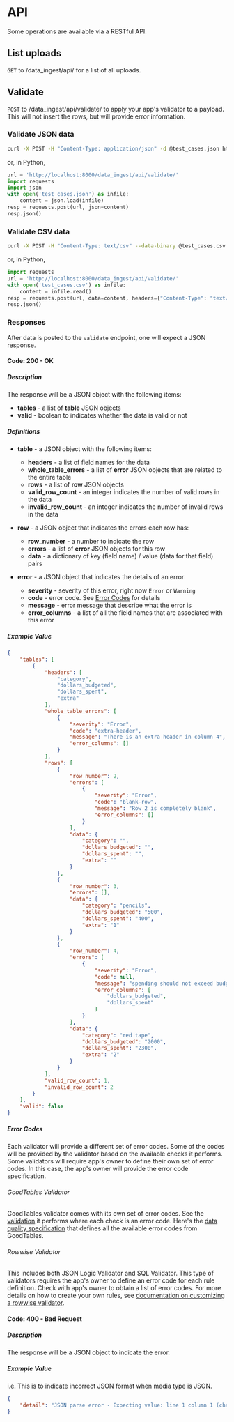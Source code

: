API
===

Some operations are available via a RESTful API.

List uploads
------------

`GET` to /data_ingest/api/ for a list of all uploads.

Validate
--------

`POST` to /data_ingest/api/validate/ to apply your app's validator
to a payload.  This will not insert the rows, but will provide 
error information.

### Validate JSON data

```bash
curl -X POST -H "Content-Type: application/json" -d @test_cases.json http://localhost:8000/data_ingest/api/validate/
```

or, in Python,

```python
url = 'http://localhost:8000/data_ingest/api/validate/'
import requests
import json
with open('test_cases.json') as infile:
    content = json.load(infile)
resp = requests.post(url, json=content)
resp.json()
```

### Validate CSV data

```bash
curl -X POST -H "Content-Type: text/csv" --data-binary @test_cases.csv http://localhost:8000/data_ingest/api/validate/
```

or, in Python,

```python
import requests
url = 'http://localhost:8000/data_ingest/api/validate/'
with open('test_cases.csv') as infile:
    content = infile.read()
resp = requests.post(url, data=content, headers={"Content-Type": "text/csv"})
resp.json()
```

### Responses

After data is posted to the `validate` endpoint, one will expect a JSON response.

#### Code: 200 - OK

##### Description

The response will be a JSON object with the following items:
  - **tables** - a list of **table** JSON objects
  - **valid** - boolean to indicates whether the data is valid or not

##### Definitions
  - **table** - a JSON object with the following items:
    - **headers** - a list of field names for the data
    - **whole_table_errors** - a list of **error** JSON objects that are related to the entire table
    - **rows** - a list of **row** JSON objects
    - **valid_row_count** - an integer indicates the number of valid rows in the data
    - **invalid_row_count** - an integer indicates the number of invalid rows in the data


  - **row** -  a JSON object that indicates the errors each row has:
    - **row_number** - a number to indicate the row
    - **errors** - a list of **error** JSON objects for this row
    - **data** - a dictionary of key (field name) / value (data for that field) pairs


  - **error** - a JSON object that indicates the details of an error
    - **severity** - severity of this error, right now `Error` or `Warning`
    - **code** - error code.  See [Error Codes](#error-codes) for details
    - **message** - error message that describe what the error is
    - **error_columns** - a list of all the field names that are associated with this error

##### Example Value

```json
{
    "tables": [
        {
            "headers": [
                "category",
                "dollars_budgeted",
                "dollars_spent",
                "extra"
            ],
            "whole_table_errors": [
                {
                    "severity": "Error",
                    "code": "extra-header",
                    "message": "There is an extra header in column 4",
                    "error_columns": []
                }
            ],
            "rows": [
                {
                    "row_number": 2,
                    "errors": [
                        {
                            "severity": "Error",
                            "code": "blank-row",
                            "message": "Row 2 is completely blank",
                            "error_columns": []
                        }
                    ],
                    "data": {
                        "category": "",
                        "dollars_budgeted": "",
                        "dollars_spent": "",
                        "extra": ""
                    }
                },
                {
                    "row_number": 3,
                    "errors": [],
                    "data": {
                        "category": "pencils",
                        "dollars_budgeted": "500",
                        "dollars_spent": "400",
                        "extra": "1"
                    }
                },
                {
                    "row_number": 4,
                    "errors": [
                        {
                            "severity": "Error",
                            "code": null,
                            "message": "spending should not exceed budget",
                            "error_columns": [
                                "dollars_budgeted",
                                "dollars_spent"
                            ]
                        }
                    ],
                    "data": {
                        "category": "red tape",
                        "dollars_budgeted": "2000",
                        "dollars_spent": "2300",
                        "extra": "2"
                    }
                }
            ],
            "valid_row_count": 1,
            "invalid_row_count": 2
        }
    ],
    "valid": false
}
```

##### Error Codes

Each validator will provide a different set of error codes.  Some of the codes will be provided by the validator based on the available checks it performs.  Some validators will require app's owner to define their own set of error codes.  In this case, the app's owner will provide the error code specification.

###### GoodTables Validator

GoodTables validator comes with its own set of error codes.  See the [validation](https://github.com/frictionlessdata/goodtables-py#validation) it performs where each check is an error code. Here's the [data quality specification](https://github.com/frictionlessdata/data-quality-spec/blob/master/spec.json) that defines all the available error codes from GoodTables.

###### Rowwise Validator

This includes both JSON Logic Validator and SQL Validator.  This type of validators requires the app's owner to define an error code for each rule definition.  Check with app's owner to obtain a list of error codes.  For more details on how to create your own rules, see [documentation on customizing a rowwise validator](customize.md#with-a-rowwise-validator).


#### Code: 400 - Bad Request

##### Description

The response will be a JSON object to indicate the error.


##### Example Value

i.e. This is to indicate incorrect JSON format when media type is JSON.

```json
{
    "detail": "JSON parse error - Expecting value: line 1 column 1 (char 0)"
}
```
